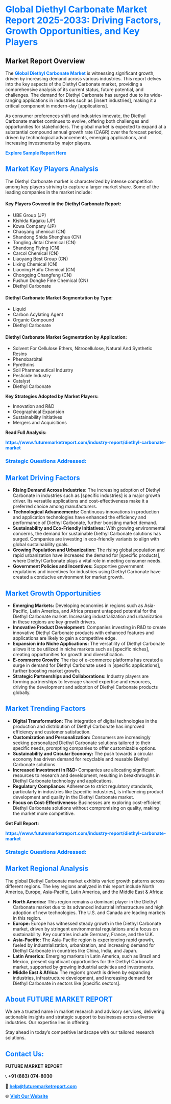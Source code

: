 <h1 style="color: #007BFF;">Global Diethyl Carbonate Market Report 2025-2033: Driving Factors, Growth Opportunities, and Key Players</h1>

<section id="overview">
<h2>Market Report Overview</h2>
<p>The <a href="https://www.futuremarketreport.com/industry-report/diethyl-carbonate-market" style="color: #007BFF; text-decoration: none;"><strong>Global Diethyl Carbonate Market</strong></a> is witnessing significant growth, driven by increasing demand across various industries. This report delves into the key aspects of the Diethyl Carbonate market, providing a comprehensive analysis of its current status, future potential, and challenges. The demand for Diethyl Carbonate has surged due to its wide-ranging applications in industries such as [insert industries], making it a critical component in modern-day [applications].</p>
<p>As consumer preferences shift and industries innovate, the Diethyl Carbonate market continues to evolve, offering both challenges and opportunities for stakeholders. The global market is expected to expand at a substantial compound annual growth rate (CAGR) over the forecast period, driven by technological advancements, emerging applications, and increasing investments by major players.</p>
</section>

<section id="overview">
<p><a href="https://www.futuremarketreport.com/request-sample/reportId=100684" style="color: #007BFF; text-decoration: none;"><strong>Explore Sample Report Here</strong></a></p>
</section>

<section id="key-players">
<h2 style="color: #007BFF;">Market Key Players Analysis</h2>
<p>The Diethyl Carbonate market is characterized by intense competition among key players striving to capture a larger market share. Some of the leading companies in the market include:</p>
<h4>Key Players Covered in the Diethyl Carbonate Report:</h4>
<ul><li>UBE Group (JP)</li><li>Kishida Kagaku (JP)</li><li>Kowa Company (JP)</li><li>Chaoyang chemical (CN)</li><li>Shandong Shida Shenghua (CN)</li><li>Tongling Jintai Chemical (CN)</li><li>Shandong Flying (CN)</li><li>Carcol Chemical (CN)</li><li>Liaoyang Best Group (CN)</li><li>Lixing Chemical (CN)</li><li>Liaoning Huifu Chemical (CN)</li><li>Chongqing Changfeng (CN)</li><li>Fushun Dongke Fine Chemical (CN)</li><li>Diethyl Carbonate</li></ul>
<h4>Diethyl Carbonate Market Segmentation by Type:</h4>
<ul><li>Liquid</li><li>Carbon Acylating Agent</li><li>Organic Compound</li><li>Diethyl Carbonate</li></ul>

<h4>Diethyl Carbonate Market Segmentation by Application:</h4>
<ul><li>Solvent For Cellulose Ethers, Nitrocellulose, Natural And Synthetic Resins</li><li>Phenobarbital</li><li>Pyrethrins</li><li>Soil Pharmaceutical Industry</li><li>Pesticide Industry</li><li>Catalyst</li><li>Diethyl Carbonate</li></ul>
<p><strong>Key Strategies Adopted by Market Players:</strong></p>
<ul>
<li>Innovation and R&D</li>
<li>Geographical Expansion</li>
<li>Sustainability Initiatives</li>
<li>Mergers and Acquisitions</li>
</ul>
</section>

<section>
<p><strong>Read Full Analysis: </strong></p><a href="https://www.futuremarketreport.com/industry-report/diethyl-carbonate-market" style="color: #007BFF; text-decoration: none;"><strong>https://www.futuremarketreport.com/industry-report/diethyl-carbonate-market</strong></a>
<h3 style="color: #007BFF;">Strategic Questions Addressed:</h3>
</section>

<section id="driving-factors">
<h2 style="color: #007BFF;">Market Driving Factors</h2>
<ul>
<li><strong>Rising Demand Across Industries:</strong> The increasing adoption of Diethyl Carbonate in industries such as [specific industries] is a major growth driver. Its versatile applications and cost-effectiveness make it a preferred choice among manufacturers.</li>
<li><strong>Technological Advancements:</strong> Continuous innovations in production and application technologies have enhanced the efficiency and performance of Diethyl Carbonate, further boosting market demand.</li>
<li><strong>Sustainability and Eco-Friendly Initiatives:</strong> With growing environmental concerns, the demand for sustainable Diethyl Carbonate solutions has surged. Companies are investing in eco-friendly variants to align with global sustainability goals.</li>
<li><strong>Growing Population and Urbanization:</strong> The rising global population and rapid urbanization have increased the demand for [specific products], where Diethyl Carbonate plays a vital role in meeting consumer needs.</li>
<li><strong>Government Policies and Incentives:</strong> Supportive government regulations and incentives for industries using Diethyl Carbonate have created a conducive environment for market growth.</li>
</ul>
</section>

<section id="growth-opportunities">
<h2 style="color: #007BFF;">Market Growth Opportunities</h2>
<ul>
<li><strong>Emerging Markets:</strong> Developing economies in regions such as Asia-Pacific, Latin America, and Africa present untapped potential for the Diethyl Carbonate market. Increasing industrialization and urbanization in these regions are key growth drivers.</li>
<li><strong>Innovative Product Development:</strong> Companies investing in R&D to create innovative Diethyl Carbonate products with enhanced features and applications are likely to gain a competitive edge.</li>
<li><strong>Expansion into Niche Applications:</strong> The versatility of Diethyl Carbonate allows it to be utilized in niche markets such as [specific niches], creating opportunities for growth and diversification.</li>
<li><strong>E-commerce Growth:</strong> The rise of e-commerce platforms has created a surge in demand for Diethyl Carbonate used in [specific applications], further boosting market growth.</li>
<li><strong>Strategic Partnerships and Collaborations:</strong> Industry players are forming partnerships to leverage shared expertise and resources, driving the development and adoption of Diethyl Carbonate products globally.</li>
</ul>
</section>

<section id="trending-factors">
<h2 style="color: #007BFF;">Market Trending Factors</h2>
<ul>
<li><strong>Digital Transformation:</strong> The integration of digital technologies in the production and distribution of Diethyl Carbonate has improved efficiency and customer satisfaction.</li>
<li><strong>Customization and Personalization:</strong> Consumers are increasingly seeking personalized Diethyl Carbonate solutions tailored to their specific needs, prompting companies to offer customizable options.</li>
<li><strong>Sustainability and Circular Economy:</strong> The push towards a circular economy has driven demand for recyclable and reusable Diethyl Carbonate solutions.</li>
<li><strong>Increased Investment in R&D:</strong> Companies are allocating significant resources to research and development, resulting in breakthroughs in Diethyl Carbonate technology and applications.</li>
<li><strong>Regulatory Compliance:</strong> Adherence to strict regulatory standards, particularly in industries like [specific industries], is influencing product development and quality in the Diethyl Carbonate market.</li>
<li><strong>Focus on Cost-Effectiveness:</strong> Businesses are exploring cost-efficient Diethyl Carbonate solutions without compromising on quality, making the market more competitive.</li>
</ul>
</section>

<section>
<p><strong>Get Full Report: </strong></p><a href="https://www.futuremarketreport.com/industry-report/diethyl-carbonate-market" style="color: #007BFF; text-decoration: none;"><strong>https://www.futuremarketreport.com/industry-report/diethyl-carbonate-market</strong></a>
<h3 style="color: #007BFF;">Strategic Questions Addressed:</h3>
</section>


<section id="regional-analysis">
<h2 style="color: #007BFF;">Market Regional Analysis</h2>
<p>The global Diethyl Carbonate market exhibits varied growth patterns across different regions. The key regions analyzed in this report include North America, Europe, Asia-Pacific, Latin America, and the Middle East & Africa:</p>
<ul>
<li><strong>North America:</strong> This region remains a dominant player in the Diethyl Carbonate market due to its advanced industrial infrastructure and high adoption of new technologies. The U.S. and Canada are leading markets in this region.</li>
<li><strong>Europe:</strong> Europe has witnessed steady growth in the Diethyl Carbonate market, driven by stringent environmental regulations and a focus on sustainability. Key countries include Germany, France, and the U.K.</li>
<li><strong>Asia-Pacific:</strong> The Asia-Pacific region is experiencing rapid growth, fueled by industrialization, urbanization, and increasing demand for Diethyl Carbonate in countries like China, India, and Japan.</li>
<li><strong>Latin America:</strong> Emerging markets in Latin America, such as Brazil and Mexico, present significant opportunities for the Diethyl Carbonate market, supported by growing industrial activities and investments.</li>
<li><strong>Middle East & Africa:</strong> The region’s growth is driven by expanding industries, infrastructure development, and increasing demand for Diethyl Carbonate in sectors like [specific sectors].</li>
</ul>
</section>

<footer>
<h2 style="color: #007BFF;">About FUTURE MARKET REPORT</h2>
<p>We are a trusted name in market research and advisory services, delivering actionable insights and strategic support to businesses across diverse industries. Our expertise lies in offering:</p>

<p>Stay ahead in today’s competitive landscape with our tailored research solutions.</p>

<h2 style="color: #007BFF;">Contact Us:</h2>
<p><strong>FUTURE MARKET REPORT</strong></p>
<p>📞 <strong>+91 (883) 074-8030</strong></p>
<p>📧 <strong><a href="mailto:help@futuremarketreport.com" style="color: #007BFF;">help@futuremarketreport.com</a></strong></p>
<p>🌐 <strong><a href="https://www.futuremarketreport.com/" style="color: #007BFF;">Visit Our Website</a></strong></p>
</footer>